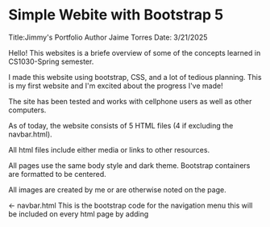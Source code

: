 # Simple Webite with Bootstrap 5



Title:Jimmy's Portfolio
Author Jaime Torres
Date: 3/21/2025

Hello! This websites is a briefe overview of some of the concepts learned in CS1030-Spring semester.

I made this website using bootstrap, CSS, and a lot of tedious planning. This is my first website
and I'm excited about the progress I've made! 

The site has been tested and works with cellphone users as well as other computers.

As of today, the website consists of 5 HTML files (4 if excluding the navbar.html).

All html files include either media or links to other resources.

All pages use the same body style and dark theme. Bootstrap containers are formatted to be centered.

All images are created by me or are otherwise noted on the page.

← navbar.html
This is the bootstrap code for the navigation menu 
this will be included on every html page by adding
    <!-- Placeholder for navigation that is in navbar.html-->
    <div id="nav-placeholder"></div>


